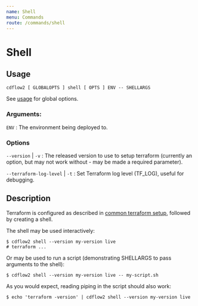 ```yaml
---
name: Shell
menu: Commands
route: /commands/shell
---
```


# Shell

## Usage

`cdflow2 [ GLOBALOPTS ] shell [ OPTS ] ENV -- SHELLARGS`

See [usage](./usage) for global options.

### Arguments:

`ENV`
: The environment being deployed to.

### Options

`--version` | `-v`
: The released version to use to setup terraform (currently an option, but may not work without - may be made a required parameter).

`--terraform-log-level` | `-t`
: Set Terraform log level (TF_LOG), useful for debugging.

## Description

Terraform is configured as described in [common terraform setup](common-terraform-setup), followed by creating a shell.

The shell may be used interactively:

```shell-session
$ cdflow2 shell --version my-version live
# terraform ...
```

Or may be used to run a script (demonstrating SHELLARGS to pass arguments to the shell):

```shell-session
$ cdflow2 shell --version my-version live -- my-script.sh
```

As you would expect, reading piping in the script should also work:

```shell-session
$ echo 'terraform -version' | cdflow2 shell --version my-version live
```
